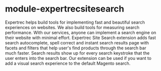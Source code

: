 # module-expertrecsitesearch
Expertrec helps build tools for implementing fast and beautiful search experiences on websites. We also build tools for measuring search performance. With our services, anyone can implement a search engine on their website with minimal effort.  Expertrec Site Search extension adds fast search autocomplete, spell correct and instant search results page with facets and filters that help user's find products through the search bar much faster. Search results show up for every search keystroke that the user enters into the search bar. Our extension can be used if you want to add a visual search experience to the default Magento search.
